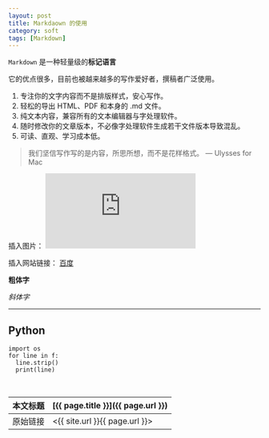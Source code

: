 ```yaml
---
layout: post
title: Markdaown 的使用
category: soft
tags: [Markdown]
---
```


`Markdown` 是一种轻量级的**标记语言**

它的优点很多，目前也被越来越多的写作爱好者，撰稿者广泛使用。

1. 专注你的文字内容而不是排版样式，安心写作。
2. 轻松的导出 HTML、PDF 和本身的 .md 文件。
3. 纯文本内容，兼容所有的文本编辑器与字处理软件。
4. 随时修改你的文章版本，不必像字处理软件生成若干文件版本导致混乱。
5. 可读、直观、学习成本低。

> 我们坚信写作写的是内容，所思所想，而不是花样格式。 — Ulysses for Mac


插入图片：
![picture](https://www.easyicon.net/api/resizeApi.php?id=1168350&size=128)


插入网站链接：
[百度](https://www.baidu.com/)


**粗体字**

*斜体字*

***

## Python
```
import os
for line in f: 
  line.strip()  
  print(line)
```




<br/>

本文标题 | [{{ page.title }}]({{ page.url }})
-------- |:--------
原始链接 | <{{ site.url }}{{ page.url }}>
